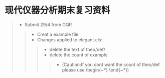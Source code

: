 # 现代仪器分析期末复习资料
>  * Submit 29/4 from GQR
>> * Creat a example file 
>> * Changes applied to elegant.cls:
>>> *  delete the text of theo/def/
>>> *  delete the count of example
>>>> * (Caution:If you dont want the count of theo/def please use \begin{~*}   \end{~*})

